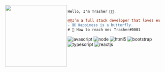 <img align="left" height="200" src="https://media.giphy.com/media/ao9DUiTKH60XS/giphy.gif"/>

```diff
Hello, I'm Trasher 👨‍💻.

@@I’m a full stack developer that loves everything about coding.@@
- 🈸 Happiness is a butterfly.
# 📖 How to reach me: Trasher#0001
```

![javascript](https://xesque.rocketseat.dev/platform/tech/javascript.svg)
![node](https://xesque.rocketseat.dev/platform/tech/node.svg)
![html5](https://xesque.rocketseat.dev/platform/tech/html5.svg)
![bootstrap](https://xesque.rocketseat.dev/platform/tech/bootstrap.svg)
![typescript](https://xesque.rocketseat.dev/platform/tech/typescript.svg)
![reactjs](https://xesque.rocketseat.dev/platform/tech/reactjs.svg)
